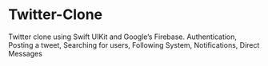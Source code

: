 # Twitter-Clone

Twitter clone using Swift UIKit and Google’s Firebase. 
Authentication,
Posting a tweet,
Searching for users, 
Following System, 
Notifications,
Direct Messages 

